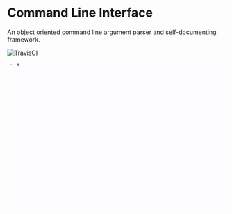 # Command Line Interface

An object oriented command line argument parser and self-documenting framework.

[![TravisCI](https://travis-ci.org/glentner/CLI.svg?branch=master)](https://travis-ci.org/glentner/CLI)

![example](examples/demo.gif)
